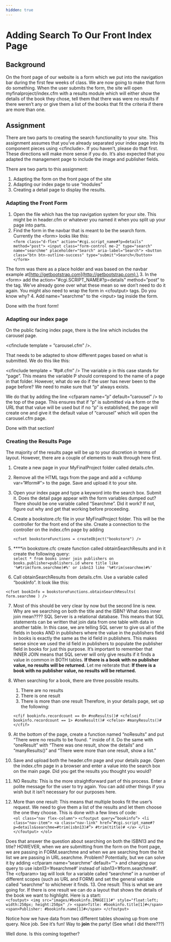 ```yaml
---
hidden: true
---
```


# Adding Search To Our Front Index Page

## Background

On the front page of our website is a form which we put into the navigation bar during the first few weeks of class. We are now going to make that form do something. When the user submits the form, the site will open myfinalproject/index.cfm with a results module which will either show the details of the book they chose, tell them that there was were no results if there weren’t any or give them a list of the books that fit the criteria if there are more than one.

## Assignment

There are two parts to creating the search functionality to your site. This assignment assumes that you’ve already separated your index page into its component pieces using \<cfinclude>. If you haven’t, please do that first. These directions will make more sense if you do. It’s also expected that you adapted the management page to include the image and publisher fields.

There are two parts to this assignment:

1. Adapting the form on the front page of the site
2. Adapting our index page to use “modules”
3. Creating a detail page to display the results.

### Adapting the Front Form

1. Open the file which has the top navigation system for your site. This might be in header.cfm or whatever you named it when you split up your page into parts.
2. Find the form in the navbar that is meant to be the search form. Currently the \<form> looks like this:\
   `<form class="d-flex" action="#cgi.script_name#?p=details" method="post"> <input class="form-control me-2" type="search" name="searchme" placeholder="Search" aria-label="Search"> <button class="btn btn-outline-success" type="submit">Search</button> </form>`

The form was there as a place holder and was based on the navbar example at[http://getbootstrap.com](http://getbootstrap.com).\
3\. In the \<form> add the action="#cgi.SCRIPT\_NAME#?p=details" method=”post” to the tag. We’ve already gone over what these mean so we don’t need to do it again. You might also need to wrap the form in \<cfoutput> tags. Do you know why? 4. Add name="searchme" to the \<input> tag inside the form.

Done with the front form!

### Adapting our index page

On the public facing index page, there is the line which includes the carousel page.

\<cfinclude template = ”carousel.cfm” />.

That needs to be adapted to show different pages based on what is submitted. We do this like this:

\<cfinclude template = ”#p#.cfm” /> The variable p in this case stands for “page”. This means the variable P should correspond to the name of a page in that folder. However, what do we do if the user has never been to the page before? We need to make sure that “p” always exists.

We do that by adding the line \<cfparam name=”p” default=”carousel” /> to the top of the page. This ensures that if “p” is submitted via a form or the URL that that value will be used but if no “p” is established, the page will create one and give it the default value of “carousel” which will open the carousel.cfm page.

Done with that section!

### Creating the Results Page

The majority of the results page will be up to your discretion in terms of layout. However, there are a couple of elements to walk through here first.

1. Create a new page in your MyFinalProject folder called details.cfm.
2. Remove all the HTML tags from the page and add a \<cfdump var=”#form#”> to the page. Save and upload it to your site.
3. Open your index page and type a keyword into the search box. Submit it. Does the detail page appear with the form variables dumped out? There should be one variable called “Searchme”. Did it work? If not, figure out why and get that working before proceeding.
4.  Create a bookstore.cfc file in your MyFinalProject folder. This will be the controller for the front end of the site. Create a connection to the controller on the index.cfm page by adding

    `<cfset bookstoreFunctions = createObject("bookstore") />`
5. \*\*\*\*in bookstore.cfc create function called obtainSearchResults and in it create the following query:\
   `select * from books inner join publishers on books.publisher=publishers.id where title like '%#trim(form.searchme)#%' or isbn13 like '%#trim(searchme)#%'`
6. Call obtainSearchResults from details.cfm. Use a variable called “bookInfo”. It look like this:

`<cfset bookInfo = bookstoreFunctions.obtainSearchResults( form.searchme ) />`

7. Most of this should be very clear by now but the second line is new. Why are we searching on both the title and the ISBN? What does inner join mean???? SQL Server is a relational database. This means that SQL statements can be written that join data from one table with data in another table. In this case, we are telling SQL server to give us all of the fields in books AND in publishers where the value in the publishers field in books is exactly the same as the id field in publishers. This makes sense since we used the id field in publishers to populate the publisher field in books for just this purpose. It’s important to remember that INNER JOIN means that SQL server will only give results if it finds a value in common in BOTH tables. **If there is a book with no publisher value, no results will be returned.** Let me reiterate that:  **If there is a book with no publisher value, no results will be returned.**
8.  When searching for a book, there are three possible results.

    1. There are no results
    2. There is one result
    3. There is more than one result Therefore, in your details page, set up the following:

    `<cfif bookinfo.recordcount == 0> #noResults()# <cfelseif bookinfo.recordcount == 1> #oneResult()# <cfelse> #manyResults()# </cfif>`
9. At the bottom of the page, create a function named “noResults” and put “There were no results to be found. “ inside of it. Do the same with “oneResult” with “There was one result, show the details” and “manyResults()” and “There were more than one result, show a list.”
10. Save and upload both the header.cfm page and your details page. Open the index.cfm page in a browser and enter a value into the search box on the main page. Did you get the results you thought you would?
11. NO Results: This is the more straightforward part of this process. Enter a polite message for the user to try again. You can add other things if you wish but it isn’t necessary for our purposes here.
12. More than one result: This means that multiple books fit the user’s request. We need to give them a list of the results and let them choose the one they choose. This is done with a few lines of code:\
    `<ol class="nav flex-column">` `<cfoutput query=”bookinfo”> <li` `class="nav-item"> <a class="nav-link" href=”#cgi.script_name#?p=details&searchme=#trim(isbn13)#”> #trim(title)# </a> </li> </cfoutput> </ol>`

Does that answer the question about searching on both the ISBN13 and the title? HOWEVER, when we are submitting from the form on the front page, we are passing in FORM.searchme and when we are searching from the hit list we are passing in URL.searchme. Problem? Potentially, but we can solve it by adding \<cfparam name=”searchme” default=””> and changing our query to use isbn13=’#searchme#’ instead of isbn13=’#form.searchme#’. The \<cfparam> tag will look for a variable called “searchme” in a number of different scopes (such as URL and FORM) and set the general variable called “searchme” to whichever it finds. 13. One result: This is what we are going for. If there is one result we can do a layout that shows the details of the book we want to highlight. Here is a start:\
`<cfoutput> <img src="images/#bookinfo.IMAGE[1]#" style="float:left; width:250px; height:250px" /> <span>Title: #bookinfo.title[1]#</span> <span>Publisher: #bookinfo.name[1]#</span> </cfoutput>`

Notice how we have data from two different tables showing up from one query. Nice job. See it’s fun! Way to **join** the party! (See what I did there???)

Well done. Is this coming together?

